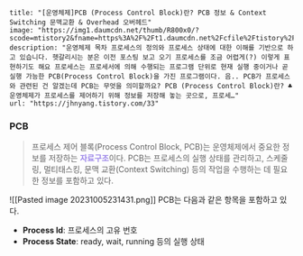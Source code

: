```embed
title: "[운영체제]PCB (Process Control Block)란? PCB 정보 & Context Switching 문맥교환 & Overhead 오버헤드"
image: "https://img1.daumcdn.net/thumb/R800x0/?scode=mtistory2&fname=https%3A%2F%2Ft1.daumcdn.net%2Fcfile%2Ftistory%2F9954F44E5C51D43939"
description: "운영체제 목차 프로세스의 정의와 프로세스 상태에 대한 이해를 기반으로 하고 있습니다. 헷갈리시는 분은 이전 포스팅 보고 오기 프로세스를 조금 어렵게(?) 이렇게 표현하기도 해요 프로세스는 프로세서에 의해 수행되는 프로그램 단위로 현재 실행 중이거나 곧 실행 가능한 PCB(Process Control Block)을 가진 프로그램이다. 음.. PCB가 프로세스와 관련된 건 알겠는데 PCB는 무엇을 의미할까요? PCB (Process Control Block)란? ♣ 운영체제가 프로세스를 제어하기 위해 정보를 저장해 놓는 곳으로, 프로세…"
url: "https://jhnyang.tistory.com/33"
```

### PCB
>프로세스 제어 블록(Process Control Block, PCB)는 운영체제에서 중요한 정보를 저장하는 <font color="#9c86e9">**자료구조**</font>이다. 
>PCB는 프로세스의 실행 상태를 관리하고, 스케줄링, 멀티태스킹, 문맥 교환(Context Switching) 등의 작업을 수행하는 데 필요한 정보를 포함하고 있다.


![[Pasted image 20231005231431.png]]
PCB는 다음과 같은 항목을 포함하고 있다.
- **Process Id**: 프로세스의 고유 번호
- **Process State**: ready, wait, running 등의 실행 상태